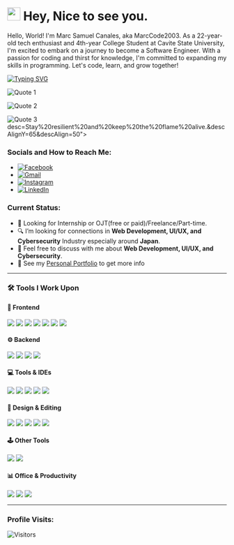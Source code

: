
<h1><img src="https://emojis.slackmojis.com/emojis/images/1531849430/4246/blob-sunglasses.gif?1531849430" width="30"/> Hey, Nice to see you.</h1>

Hello, World! I'm Marc Samuel Canales, aka MarcCode2003. As a 22-year-old tech enthusiast and 4th-year College Student at Cavite State University, I'm excited to embark on a journey to become a Software Engineer. With a passion for coding and thirst for knowledge, I'm committed to expanding my skills in programming. Let's code, learn, and grow together!

[![Typing SVG](https://readme-typing-svg.herokuapp.com?color=%2349F707&lines=I'm+Marc+Samuel+Canales,+22+yo.;Front-end+Web+Developer;Back-end+Web+Developer;UI/UX+Designer+Beginner;Penetration+Tester;Quality+Assurance+Beginner)](https://git.io/typing-svg)

![Quote 1](https://capsule-render.vercel.app/api?type=transparent&fontColor=888888&fontAlignY=40&height=120&text=✨%20Constant%20Learning%20is%20the%20Key%20to%20Success%20✨&fontSize=22&desc=Keep%20moving%20forward%20with%20curiosity.&descAlignY=65&descAlign=50)

![Quote 2](https://capsule-render.vercel.app/api?type=transparent&fontColor=888888&fontAlignY=40&height=120&text=🚀%20Learning%20is%20the%20Greatest%20Weapon%20a%20Programmer%20Can%20Have%20🚀&fontSize=22&desc=Grow%20your%20skills%20one%20line%20at%20a%20time.&descAlignY=65&descAlign=50)

![Quote 3](https://capsule-render.vercel.app/api?type=transparent&fontColor=888888&fontAlignY=40&height=120&text=🔥%20Losing%20Hope%20is%20Not%20an%20Option%20🔥&fontSize=22&desc=Stay%20resilient%20and%20keep%20the%20flame%20alive.&descAlignY=65&descAlign=50)
desc=Stay%20resilient%20and%20keep%20the%20flame%20alive.&descAlignY=65&descAlign=50">
</picture>

### Socials and How to Reach Me:
- [![Facebook](https://img.shields.io/badge/Facebook-Marc%20Samuel%20Canales-1877F2?style=for-the-badge&logo=facebook&logoColor=white)](https://www.facebook.com/maaku0223)
- [![Gmail](https://img.shields.io/badge/Gmail-marcsamuelcanales.26%40gmail.com-%23EA4335.svg?style=for-the-badge&logo=Gmail&logoColor=white)](mailto:marcsamuelcanales.26@gmail.com)
- [![Instagram](https://img.shields.io/badge/Instagram-maaku0223-E4405F?style=for-the-badge&logo=instagram&logoColor=white)](https://www.instagram.com/maaku0223/)
- [![LinkedIn](https://img.shields.io/badge/LinkedIn-Marc%20Samuel%20Canales-0077B5?style=for-the-badge&logo=linkedin&logoColor=white)](https://www.linkedin.com/in/marc-samuel-canales-b87944317/)

### Current Status:

- 💼 Looking for Internship or OJT(free or paid)/Freelance/Part-time.
- 🔍 I’m looking for connections in <strong>Web Development, UI/UX, and Cybersecurity</strong> Industry especially around <strong>Japan</strong>.
- 💬 Feel free to discuss with me about <strong>Web Development, UI/UX, and Cybersecurity</strong>.
- 👀 See my [Personal Portfolio](https://MarcCode2003.github.io/portfolio/) to get more info

-----

### 🛠 Tools I Work Upon

#### 🧩 Frontend
<img src="https://img.shields.io/badge/HTML5-%23E34F26.svg?style=for-the-badge&logo=html5&logoColor=white"> <img src="https://img.shields.io/badge/CSS3-%2314354C.svg?style=for-the-badge&logo=css3&logoColor=white"> <img src="https://img.shields.io/badge/Tailwind_CSS-white.svg?style=for-the-badge&logo=tailwind-css&logoColor=38B2AC"> <img src="https://img.shields.io/badge/Svelte%2FSvelteKit-FF3E00?style=for-the-badge&logo=svelte&logoColor=ffffff"> <img src="https://img.shields.io/badge/TypeScript-3178C6?style=for-the-badge&logo=typescript&logoColor=ffffff"> <img src="https://img.shields.io/badge/JavaScript-%23323330.svg?style=for-the-badge&logo=javascript&logoColor=%23F7DF1E"> <img src="https://img.shields.io/badge/Bootstrap-%23563D7C.svg?style=for-the-badge&logo=bootstrap&logoColor=white">

#### ⚙️ Backend
<img src="https://img.shields.io/badge/PHP-%23777BB4.svg?style=for-the-badge&logo=php&logoColor=white"> <img src="https://img.shields.io/badge/Java-%23ED8B00.svg?style=for-the-badge&logo=java&logoColor=white"> <img src="https://img.shields.io/badge/Python-%233776AB.svg?style=for-the-badge&logo=python&logoColor=white"> <img src="https://img.shields.io/badge/MySQL-%2300f.svg?style=for-the-badge&logo=mysql&logoColor=white">

#### 💻 Tools & IDEs
<img src="https://img.shields.io/badge/Git-%23F05032.svg?style=for-the-badge&logo=git&logoColor=white"> <img src="https://img.shields.io/badge/VS%20Code-000000.svg?style=for-the-badge&logo=visual-studio-code&logoColor=blue"> <img src="https://img.shields.io/badge/Eclipse-FE7A16.svg?style=for-the-badge&logo=Eclipse&logoColor=white"> <img src="https://img.shields.io/badge/NetBeans-1B6AC6.svg?style=for-the-badge&logo=apache-netbeans-ide&logoColor=white"> <img src="https://img.shields.io/badge/PyCharm-000000.svg?style=for-the-badge&logo=pycharm&logoColor=white">

#### 🎨 Design & Editing
<img src="https://img.shields.io/badge/Canva-%2300C4CC.svg?style=for-the-badge&logo=Canva&logoColor=white"> <img src="https://img.shields.io/badge/Figma-%23F24E1E.svg?style=for-the-badge&logo=figma&logoColor=white"> <img src="https://img.shields.io/badge/Photoshop-31A8FF.svg?style=for-the-badge&logo=Adobe-Photoshop&logoColor=white"> <img src="https://img.shields.io/badge/Photopea-18A497.svg?style=for-the-badge&logo=photopea&logoColor=white"> <img src="https://img.shields.io/badge/CapCut-000000.svg?style=for-the-badge&logo=capcut&logoColor=white">

#### 🕹️ Other Tools
<img src="https://img.shields.io/badge/Godot-478CBF.svg?style=for-the-badge&logo=godot-engine&logoColor=white"> <img src="https://img.shields.io/badge/WordPress-21759B.svg?style=for-the-badge&logo=wordpress&logoColor=white">

#### 📊 Office & Productivity
<img src="https://img.shields.io/badge/Word-2B579A.svg?style=for-the-badge&logo=microsoft-word&logoColor=white"> <img src="https://img.shields.io/badge/Excel-217346.svg?style=for-the-badge&logo=microsoft-excel&logoColor=white"> <img src="https://img.shields.io/badge/PowerPoint-B7472A.svg?style=for-the-badge&logo=microsoft-powerpoint&logoColor=white">





-----

### Profile Visits:

<img src="https://visitor-badge.laobi.icu/badge?page_id=MarcCode2003.MarcCode2003" alt="Visitors"/>


